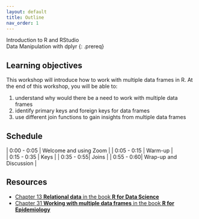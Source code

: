 ```yaml
---
layout: default
title: Outline
nav_order: 1
---
```



Introduction to R and RStudio  
Data Manipulation with dplyr
{: .prereq}

## Learning objectives

This workshop will introduce how to work with multiple data frames in R. At the end of this workshop, you will be able to:
1. understand why would there be a need to work with multiple data frames
2. identify primary keys and foreign keys for data frames
3. use different join functions to gain insights from multiple data frames

## Schedule

| 0:00 - 0:05 | Welcome and using Zoom |
| 0:05 - 0:15 | Warm-up |  
| 0:15 - 0:35 | Keys |
| 0:35 - 0:55| Joins |
| 0:55 - 0:60| Wrap-up and Discussion |

## Resources
* [Chapter 13 **Relational data** in the book **R for Data Science**](https://r4ds.had.co.nz/relational-data.html)
* [Chapter 31 **Working with multiple data frames** in the book **R for Epidemiology**](https://www.r4epi.com/working-with-multiple-data-frames.html)
